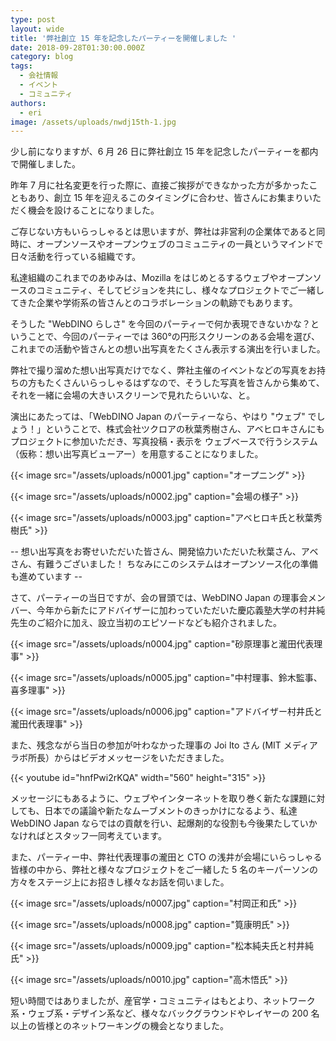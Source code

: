 ```yaml
---
type: post
layout: wide
title: '弊社創立 15 年を記念したパーティーを開催しました '
date: 2018-09-28T01:30:00.000Z
category: blog
tags:
  - 会社情報
  - イベント
  - コミュニティ
authors:
  - eri
image: /assets/uploads/nwdj15th-1.jpg
---
```

少し前になりますが、6 月 26 日に弊社創立 15 年を記念したパーティーを都内で開催しました。

昨年 7 月に社名変更を行った際に、直接ご挨拶ができなかった方が多かったこともあり、創立 15 年を迎えるこのタイミングに合わせ、皆さんにお集まりいただく機会を設けることになりました。

ご存じない方もいらっしゃるとは思いますが、弊社は非営利の企業体であると同時に、オープンソースやオープンウェブのコミュニティの一員というマインドで日々活動を行っている組織です。

私達組織のこれまでのあゆみは、Mozilla をはじめとるするウェブやオープンソースのコミュニティ、そしてビジョンを共にし、様々なプロジェクトでご一緒してきた企業や学術系の皆さんとのコラボレーションの軌跡でもあります。

そうした "WebDINO らしさ" を今回のパーティーで何か表現できないかな？ということで、今回のパーティーでは 360°の円形スクリーンのある会場を選び、これまでの活動や皆さんとの想い出写真をたくさん表示する演出を行いました。

弊社で撮り溜めた想い出写真だけでなく、弊社主催のイベントなどの写真をお持ちの方もたくさんいらっしゃるはずなので、そうした写真を皆さんから集めて、それを一緒に会場の大きいスクリーンで見れたらいいな、と。

演出にあたっては、「WebDINO Japan のパーティーなら、やはり "ウェブ" でしょう！」ということで、株式会社ツクロアの秋葉秀樹さん、アベヒロキさんにもプロジェクトに参加いただき、写真投稿・表示を ウェブベースで行うシステム（仮称：想い出写真ビューアー）を用意することになりました。

{{< image src="/assets/uploads/n0001.jpg" caption="オープニング" >}}

{{< image src="/assets/uploads/n0002.jpg" caption="会場の様子" >}}

{{< image src="/assets/uploads/n0003.jpg" caption="アベヒロキ氏と秋葉秀樹氏" >}}

\-- 想い出写真をお寄せいただいた皆さん、開発協力いただいた秋葉さん、アベさん、有難うございました！ ちなみにこのシステムはオープンソース化の準備も進めています --

さて、パーティーの当日ですが、会の冒頭では、WebDINO Japan の理事会メンバー、今年から新たにアドバイザーに加わっていただいた慶応義塾大学の村井純先生のご紹介に加え、設立当初のエピソードなども紹介されました。

{{< image src="/assets/uploads/n0004.jpg" caption="砂原理事と瀧田代表理事" >}}

{{< image src="/assets/uploads/n0005.jpg" caption="中村理事、鈴木監事、喜多理事" >}}

{{< image src="/assets/uploads/n0006.jpg" caption="アドバイザー村井氏と瀧田代表理事" >}}

また、残念ながら当日の参加が叶わなかった理事の Joi Ito さん (MIT メディアラボ所長）からはビデオメッセージをいただきました。

{{< youtube id="hnfPwi2rKQA" width="560" height="315" >}}

メッセージにもあるように、ウェブやインターネットを取り巻く新たな課題に対しても、日本での議論や新たなムーブメントのきっかけになるよう、私達 WebDINO Japan ならではの貢献を行い、起爆剤的な役割も今後果たしていかなければとスタッフ一同考えています。

また、パーティー中、弊社代表理事の瀧田と CTO の浅井が会場にいらっしゃる皆様の中から、弊社と様々なプロジェクトをご一緒した 5 名のキーパーソンの方々をステージ上にお招きし様々なお話を伺いました。

{{< image src="/assets/uploads/n0007.jpg" caption="村岡正和氏" >}}

{{< image src="/assets/uploads/n0008.jpg" caption="筧康明氏" >}}

{{< image src="/assets/uploads/n0009.jpg" caption="松本純夫氏と村井純氏" >}}

{{< image src="/assets/uploads/n0010.jpg" caption="高木悟氏" >}}

短い時間ではありましたが、産官学・コミュニティはもとより、ネットワーク系・ウェブ系・デザイン系など、様々なバックグラウンドやレイヤーの 200 名以上の皆様とのネットワーキングの機会となりました。
